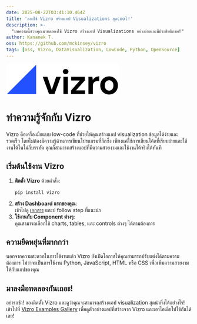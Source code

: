 ```yaml
---
date: 2025-08-22T03:41:10.464Z
title: 'ลองใช้ Vizro สร้างแอป Visualizations สุดcool!'
description: >-
  "บทความนี้ชวนคุณมาทดลองใช้ Vizro สร้างแอป Visualizations อย่างง่ายและมีประสิทธิภาพ!"
author: Kananek T.
oss: https://github.com/mckinsey/vizro
tags: [oss, Vizro, DataVisualization, LowCode, Python, OpenSource]
---
```


![Vizro logo](https://raw.githubusercontent.com/mckinsey/vizro/main/.github/images/Vizro_Github_Banner_Light_Mode.png)

# ทำความรู้จักกับ Vizro

Vizro คือเครื่องมือแบบ low-code ที่ช่วยให้คุณสร้างแอป visualization ข้อมูลได้ง่ายและรวดเร็ว โดยไม่ต้องมีความรู้ด้านการเขียนโปรแกรมที่ลึกซึ้ง เพียงแค่ใช้การเขียนโค้ดที่เรียบง่ายและใช้งานได้ในไม่กี่บรรทัด คุณก็สามารถสร้างแอปที่มีความสวยงามและใช้งานได้จริงได้ทันที

## เริ่มต้นใช้งาน Vizro

1. **ติดตั้ง Vizro** ด้วยคำสั่ง:
   ```console
   pip install vizro
   ```
2. **สร้าง Dashboard แรกของคุณ**:  
   เข้าไปดู [เอกสาร](https://vizro.readthedocs.io/en/stable/pages/tutorials/first_dashboard/) และป follow step ที่แนะนำ
3. **ใช้งานกับ Component ต่างๆ**:  
   คุณสามารถเลือกใช้ charts, tables, และ controls ต่างๆ ได้ตามต้องการ

## ความยืดหยุ่นที่มากกว่า

นอกจากความสะดวกในการใช้งานแล้ว Vizro ยังเปิดโอกาสให้คุณสามารถปรับแต่งได้ตามความต้องการ ไม่ว่าจะเป็นการใช้งาน Python, JavaScript, HTML หรือ CSS เพื่อเพิ่มความสวยงามให้กับแอปของคุณ

## มาลงมือทดลองกันเถอะ!

อย่ารอช้า! ลองติดตั้ง Vizro และดูว่าคุณจะสามารถสร้างแอป visualization สุดน่าทึ่งได้อย่างไร!  
เข้าไปที่ [Vizro Examples Gallery](https://vizro.mckinsey.com/) เพื่อดูตัวอย่างแอปที่สร้างจาก Vizro และเอาไอเดียไปใช้กันได้เลย!
